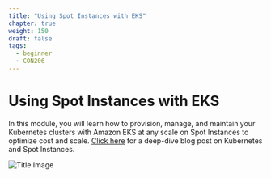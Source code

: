 ```yaml
---
title: "Using Spot Instances with EKS"
chapter: true
weight: 150
draft: false
tags:
  - beginner
  - CON206
---
```


# Using Spot Instances with EKS

In this module, you will learn how to provision, manage, and maintain your Kubernetes clusters with Amazon EKS at any scale on Spot Instances to optimize cost and scale. [Click here](https://aws.amazon.com/blogs/compute/cost-optimization-and-resilience-eks-with-spot-instances/) for a deep-dive blog post on Kubernetes and Spot Instances.

![Title Image](/images/spotworkers/spot_diagram2.png)
